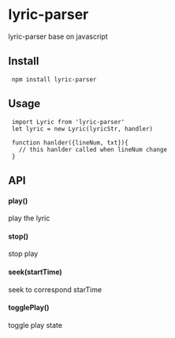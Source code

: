 # lyric-parser
lyric-parser base on javascript

## Install

```
 npm install lyric-parser
```

## Usage

```
 import Lyric from 'lyric-parser'
 let lyric = new Lyric(lyricStr, handler)

 function hanlder({lineNum, txt}){
   // this hanlder called when lineNum change
 }
```

## API

#### play()

play the lyric 

#### stop()

stop play

#### seek(startTime)

seek to correspond starTime

#### togglePlay()

toggle play state
